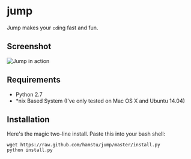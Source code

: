 # jump

Jump makes your `cd`ing fast and fun.

## Screenshot
![Jump in action](http://labs.hami.sh/jump/screen.png)

## Requirements

* Python 2.7
* *nix Based System (I've only tested on Mac OS X and Ubuntu 14.04)

## Installation

Here's the magic two-line install. Paste this into your bash shell:

    wget https://raw.github.com/hamstu/jump/master/install.py
    python install.py